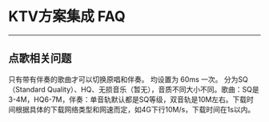 # KTV方案集成 FAQ

- - -

## 点歌相关问题

<Accordion title="为什么切换原唱/伴唱没有成功？" defaultOpen="false">
只有带有伴奏的歌曲才可以切换原唱和伴奏。
</Accordion>

<Accordion title="歌词同步频率和评分频率设置多少合适？" defaultOpen="false">
均设置为 60ms 一次。
</Accordion>

<Accordion title="歌曲/伴奏文件的大小及下载时间，大概会是多少？" defaultOpen="false">
分为SQ（Standard Quality）、HQ、无损音乐（暂无），音质不同大小不同。歌曲：SQ是3-4M，HQ6-7M，伴奏：单音轨默认都是SQ等级，双音轨是10M左右。下载时间根据具体的下载网络类型和网速而定，如4G下行10M/s，下载时间在1s以内。
</Accordion>

<Content />
